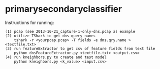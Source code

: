 # primarysecondaryclassifier

Instructions for running:

	(1) pcap (see 2013-10-21_capture-1-only-dns.pcap as example
	(2) utilize TShark to get dns query names 
		tshark -r <yourpcap.pcap> -T fields -e dns.qry.name > <textfile.txt>
	(3) run featureExtractor to get csv of feature fields from text file
		python dnsFeatureExtractor.py <textfile.txt> <output.csv>
	(4) run kneighbors.py to create and test model
		python kneighbors.py <k_value> <input.csv>
		
		